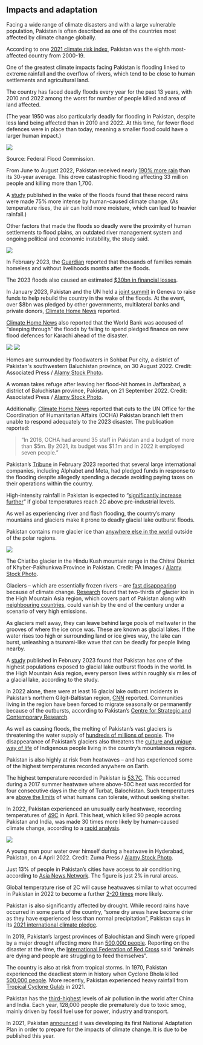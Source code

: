 ## Impacts and adaptation

Facing a wide range of climate disasters and with a large vulnerable population, Pakistan is often described as one of the countries most affected by climate change globally.

According to one [2021 climate risk index](https://www.germanwatch.org/sites/default/files/Global%20Climate%20Risk%20Index%202021_2.pdf), Pakistan was the eighth most-affected country from 2000-19.

One of the greatest climate impacts facing Pakistan is flooding linked to extreme rainfall and the overflow of rivers, which tend to be close to human settlements and agricultural land. 

The country has faced deadly floods every year for the past 13 years, with 2010 and 2022 among the worst for number of people killed and area of land affected.

(The year 1950 was also particularly deadly for flooding in Pakistan, despite less land being affected than in 2010 and 2022. At this time, far fewer flood defences were in place than today, meaning a smaller flood could have a larger human impact.)

<img class="inline tight" src="images/flooding-death-toll-01.png"/>
<p class="caption tight">Source: Federal Flood Commission.</p>

From June to August 2022, Pakistan received nearly [190% more rain](https://www.bbc.co.uk/news/science-environment-62758811) than its 30-year average. This drove catastrophic flooding affecting 33 million people and killing more than 1,700.

A [study](https://www.carbonbrief.org/climate-change-likely-increased-extreme-rainfall-that-led-to-pakistan-flooding/) published in the wake of the floods found that these record rains were made 75% more intense by human-caused climate change. (As temperature rises, the air can hold more moisture, which can lead to heavier rainfall.)

Other factors that made the floods so deadly were the proximity of human settlements to flood plains, an outdated river management system and ongoing political and economic instability, the study said.

<img class="wide" src="images/pakistan-triptych-02.png"/>

<!-- <img class="inline" src=""/>
<p class="caption">Homes are surrounded by floodwaters in Sohbat Pur city, a district of Pakistan's southwestern Baluchistan province, on 30 August 2022. Credit: Associated Press / <a href="https://www.alamy.com/">Alamy Stock Photo</a>.</p> -->

In February 2023, the [Guardian](https://www.theguardian.com/global-development/2023/feb/08/pakistan-families-hungry-and-homeless-floods) reported that thousands of families remain homeless and without livelihoods months after the floods.

The 2023 floods also caused an estimated [$30bn in financial losses](https://www.business-standard.com/article/current-affairs/pakistan-floods-caused-nearly-30-bn-economic-loss-un-chief-guterres-122090901318_1.html).

In January 2023, Pakistan and the UN held a [joint summit](https://www.undp.org/international-conference-climate-resilient-pakistan) in Geneva to raise funds to help rebuild the country in the wake of the floods. At the event, over $8bn was pledged by other governments, multilateral banks and private donors, [Climate Home News](https://www.climatechangenews.com/2023/01/09/donors-pledge-over-8bn-to-rebuild-pakistan-after-floods-official/) reported.

[Climate Home News](https://www.climatechangenews.com/2023/01/17/world-bank-adaptation-funds-slept-through-pakistans-record-flooding/) also reported that the World Bank was accused of “sleeping through” the floods by failing to spend pledged finance on new flood defences for Karachi ahead of the disaster. 

<!-- <img class="inline" src="images/inline/flooding-refuge-pakistan-2MAFAG0.webp"/>
<p class="caption">A woman takes refuge after leaving her flood-hit homes in Jaffarabad, a district of Baluchistan province, Pakistan, on 21 September 2022. Credit: Associated Press / <a href="https://www.alamy.com/">Alamy Stock Photo</a>.</p> -->

<div class="two-col box wide">
            <img src="images/inline/flooding-pakistan-2022-2MAP6MG.webp">
            <img src="images/inline/flooding-refuge-pakistan-2MAFAG0.webp">
            <p class="caption">Homes are surrounded by floodwaters in Sohbat Pur city, a district of Pakistan's southwestern Baluchistan province, on 30 August 2022. Credit: Associated Press / <a href="https://www.alamy.com/">Alamy Stock Photo</a>.</p>
            <p class="caption">A woman takes refuge after leaving her flood-hit homes in Jaffarabad, a district of Baluchistan province, Pakistan, on 21 September 2022. Credit: Associated Press / <a href="https://www.alamy.com/">Alamy Stock Photo</a>.</p>
        </div>

Additionally, [Climate Home News](https://www.climatechangenews.com/2023/02/09/un-budget-cuts-hindered-response-to-pakistans-extreme-floods/) reported that cuts to the UN Office for the Coordination of Humanitarian Affairs (OCHA) Pakistan branch left them unable to respond adequately to the 2023 disaster. The publication reported:

>“In 2016, OCHA had around 35 staff in Pakistan and a budget of more than $5m. By 2021, its budget was $1.1m and in 2022 it employed seven people.”

Pakistan’s [Tribune](https://tribune.com.pk/story/2401350/the-art-of-empty-gestures) in February 2023 reported that several large international companies, including Alphabet and Meta, had pledged funds in response to the flooding despite allegedly spending a decade avoiding paying taxes on their operations within the country.

High-intensity rainfall in Pakistan is expected to “[significantly increase further](https://www.worldweatherattribution.org/climate-change-likely-increased-extreme-monsoon-rainfall-flooding-highly-vulnerable-communities-in-pakistan/)” if global temperatures reach 2C above pre-industrial levels. 

As well as experiencing river and flash flooding, the country’s many mountains and glaciers make it prone to deadly glacial lake outburst floods.

Pakistan contains more glacier ice than [anywhere else in the world](https://www.climatechangenews.com/2023/02/09/un-budget-cuts-hindered-response-to-pakistans-extreme-floods/) outside of the polar regions.

<img class="inline" src="images/inline/glacier-hindu-kush-pakistan-2A4TWAC.webp"/>
<p class="caption">The Chiatibo glacier in the Hindu Kush mountain range in the Chitral District of Khyber-Pakhunkwa Province in Pakistan. Credit: PA Images / <a href="https://www.alamy.com/">Alamy Stock Photo</a>.</p>

Glaciers – which are essentially frozen rivers – are [fast disappearing](https://www.carbonbrief.org/half-of-worlds-glaciers-to-disappear-with-1-5c-of-global-warming/) because of climate change. [Research](https://www.carbonbrief.org/limiting-global-warming-to-1-5c-could-save-two-thirds-of-asias-glacier-ice/) found that two-thirds of glacier ice in the High Mountain Asia region, which covers part of Pakistan along with [neighbouring countries](https://nsidc.org/data/highmountainasia#:~:text=The%20region%20covers%20parts%20of,Uzbekistan%2C%20Kyrgyzstan%2C%20and%20Tajikistan.), could vanish by the end of the century under a scenario of very high emissions.

As glaciers melt away, they can leave behind large pools of meltwater in the grooves of where the ice once was. These are known as glacial lakes. If the water rises too high or surrounding land or ice gives way, the lake can burst, unleashing a tsunami-like wave that can be deadly for people living nearby.

A [study](https://www.nature.com/articles/s41467-023-36033-x) published in February 2023 found that Pakistan has one of the highest populations exposed to glacial lake outburst floods in the world. In the High Mountain Asia region, every person lives within roughly six miles of a glacial lake, according to the study.

In 2022 alone, there were at least 16 glacial lake outburst incidents in Pakistan’s northern Gilgit-Baltistan region, [CNN](https://edition.cnn.com/2022/09/01/asia/pakistan-flooding-glacier-outbursts-climate-intl/index.html) reported. Communities living in the region have been forced to migrate seasonally or permanently because of the outbursts, according to Pakistan’s [Centre for Strategic and Contemporary Research](https://cscr.pk/explore/themes/energy-environment/climate-induced-migration-in-pakistan/).

As well as causing floods, the melting of Pakistan’s vast glaciers is threatening the water supply of [hundreds of millions of people](https://www.nationalgeographic.com/magazine/article/water-crisis-looms-for-270-million-people-south-asia-perpetual-planet-feature). The disappearance of Pakistan’s glaciers also threatens the [culture and unique way of life](https://www.thethirdpole.net/en/climate/the-glacier-marriages-in-pakistans-high-himalayas/) of Indigenous people living in the country’s mountainous regions.

Pakistan is also highly at risk from heatwaves – and has experienced some of the highest temperatures recorded anywhere on Earth.

The highest temperature recorded in Pakistan is [53.7C](https://tribune.com.pk/story/1421639/pakistans-hottest-day-recorded-turbat/). This occurred during a 2017 summer heatwave where above-50C heat was recorded for four consecutive days in the city of Turbat, Balochistan. Such temperatures are [above the limits](https://climate.nasa.gov/explore/ask-nasa-climate/3151/too-hot-to-handle-how-climate-change-may-make-some-places-too-hot-to-live/) of what humans can tolerate, without seeking shelter.

In 2022, Pakistan experienced an unusually early heatwave, recording temperatures of [49C](https://www.carbonbrief.org/climate-change-made-india-and-pakistans-2022-early-heatwave-30-times-more-likely%ef%bf%bc/) in April. This heat, which killed 90 people across Pakistan and India, was made 30 times more likely by human-caused climate change, according to a [rapid analysis](https://www.carbonbrief.org/climate-change-made-india-and-pakistans-2022-early-heatwave-30-times-more-likely%ef%bf%bc/).

<img class="inline" src="images/inline/cooling-off-heatwave-pakistan-2022-2J2YC0A.webp"/>
<p class="caption">A young man pour water over himself during a heatwave in Hyderabad, Pakistan, on 4 April 2022. Credit: Zuma Press / <a href="https://www.alamy.com/">Alamy Stock Photo</a>.</p>

Just 13% of people in Pakistan’s cities have access to air conditioning, according to [Asia News Network](https://asianews.network/who-is-profiting-from-the-extreme-heat-in-urban-pakistan/). The figure is just 2% in rural areas. 

Global temperature rise of 2C will cause heatwaves similar to what occurred in Pakistan in 2022 to become a further [2-20 times](https://www.carbonbrief.org/climate-change-made-india-and-pakistans-2022-early-heatwave-30-times-more-likely%ef%bf%bc/) more likely.

Pakistan is also significantly affected by drought. While record rains have occurred in some parts of the country, “some dry areas have become drier as they have experienced less than normal precipitation”, Pakistan says in its [2021 international climate pledge](https://unfccc.int/sites/default/files/NDC/2022-06/Pakistan%20Updated%20NDC%202021.pdf).

In 2019, Pakistan’s largest provinces of Balochistan and Sindh were gripped by a major drought affecting more than [500,000 people](https://go.ifrc.org/emergencies/3401). Reporting on the disaster at the time, the [International Federation of Red Cross](https://go.ifrc.org/emergencies/3401) said “animals are dying and people are struggling to feed themselves”. 

The country is also at risk from tropical storms. In 1970, Pakistan experienced the deadliest storm in history when Cyclone Bhola killed [500,000 people](https://www.wired.com/story/cyclone-pakistan-bangladesh/). More recently, Pakistan experienced heavy rainfall from [Tropical Cyclone Gulab](https://edition.cnn.com/videos/weather/2021/10/01/tropical-cyclone-gulab-heavy-rainfall-pakistan-iran-oman.cnn) in 2021.

Pakistan has the [third-highest](https://pakobserver.net/128000-people-die-annually-in-pakistan-due-to-air-pollution-related-ailments/#:~:text=Air%20pollution%20is%20a%20silent,ambient%20air%20pollution%20(smog).) levels of air pollution in the world after China and India. Each year, 128,000 people die prematurely due to toxic smog, mainly driven by fossil fuel use for power, industry and transport.

In 2021, Pakistan [announced](https://www.unep.org/gan/news/press-release/pakistan-develop-national-adaptation-plan-climate-change) it was developing its first National Adaptation Plan in order to prepare for the impacts of climate change. It is due to be published this year.